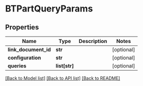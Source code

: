 # BTPartQueryParams

## Properties
Name | Type | Description | Notes
------------ | ------------- | ------------- | -------------
**link_document_id** | **str** |  | [optional] 
**configuration** | **str** |  | [optional] 
**queries** | **list[str]** |  | [optional] 

[[Back to Model list]](../README.md#documentation-for-models) [[Back to API list]](../README.md#documentation-for-api-endpoints) [[Back to README]](../README.md)


